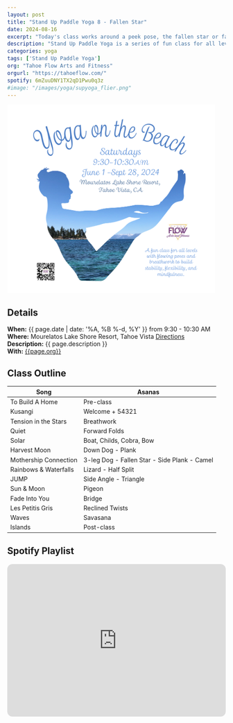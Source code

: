 ```yaml
---
layout: post
title: "Stand Up Paddle Yoga 8 - Fallen Star"
date: 2024-08-16
excerpt: "Today's class works around a peek pose, the fallen star or fallen triangle."
description: "Stand Up Paddle Yoga is a series of fun class for all levels with flowing poses and breathwork to build stability, flexibility, and mindfulness. These classes will follow an arc of opening awareness, warm-up stretch, balancing poses, inversions, grounding poses, relaxation, and a cold plunge."
categories: yoga
tags: ['Stand Up Paddle Yoga']
org: "Tahoe Flow Arts and Fitness"
orgurl: "https://tahoeflow.com/"
spotify: 6mZuuDNY1TX2qD1Pwu0q3z
#image: "/images/yoga/supyoga_flier.png"
---
```


<img src="/images/yoga/beachyoga_cover.png" alt="FLier" width="95%"/>


## Details

**When:** {{ page.date | date: '%A, %B %-d, %Y' }} from 9:30 - 10:30 AM   
**Where:** Mourelatos Lake Shore Resort, Tahoe Vista [Directions](https://www.google.com/maps/dir//6834+N+Lake+Blvd,+Tahoe+Vista,+CA+96148/@39.239939,-120.1344659,12z/data=!4m8!4m7!1m0!1m5!1m1!1s0x809964b0ff6493a3:0x7579cace84dcb8f8!2m2!1d-120.052065!2d39.239968?entry=ttu)   
**Description:** {{ page.description }}      
**With:** [{{page.org}}]({{page.orgurl}})

## Class Outline

Song | Asanas   
---- | ----
To Build A Home | Pre-class
Kusangi | Welcome + 54321
Tension in the Stars | Breathwork
Quiet |  Forward Folds
Solar | Boat, Childs, Cobra, Bow
Harvest Moon | Down Dog - Plank
Mothership Connection | 3-leg Dog - Fallen Star - Side Plank - Camel
Rainbows & Waterfalls | Lizard - Half Split
JUMP | Side Angle - Triangle
Sun & Moon | Pigeon
Fade Into You | Bridge
Les Petitis Gris | Reclined Twists
Waves | Savasana
Islands | Post-class


## Spotify Playlist

<iframe style="border-radius:12px" src="https://open.spotify.com/embed/playlist/{{ page.spotify }}?utm_source=generator" width="100%" height="352" frameBorder="0" allowfullscreen="" allow="autoplay; clipboard-write; encrypted-media; fullscreen; picture-in-picture" loading="lazy"></iframe>  

